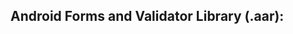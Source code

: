 **Android Forms and Validator Library (.aar):**
----------------------------------------------------------------------
